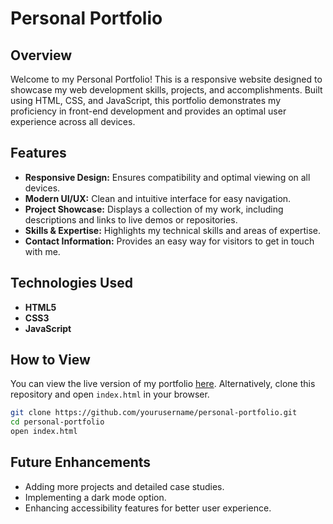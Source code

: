 # Personal Portfolio

## Overview

Welcome to my Personal Portfolio! This is a responsive website designed to showcase my web development skills, projects, and accomplishments. Built using HTML, CSS, and JavaScript, this portfolio demonstrates my proficiency in front-end development and provides an optimal user experience across all devices.

## Features

- **Responsive Design:** Ensures compatibility and optimal viewing on all devices.
- **Modern UI/UX:** Clean and intuitive interface for easy navigation.
- **Project Showcase:** Displays a collection of my work, including descriptions and links to live demos or repositories.
- **Skills & Expertise:** Highlights my technical skills and areas of expertise.
- **Contact Information:** Provides an easy way for visitors to get in touch with me.

## Technologies Used

- **HTML5**
- **CSS3**
- **JavaScript**

## How to View

You can view the live version of my portfolio [here](#). Alternatively, clone this repository and open `index.html` in your browser.

```bash
git clone https://github.com/yourusername/personal-portfolio.git
cd personal-portfolio
open index.html
```

## Future Enhancements

- Adding more projects and detailed case studies.
- Implementing a dark mode option.
- Enhancing accessibility features for better user experience.

